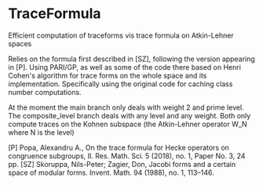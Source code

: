 # TraceFormula
 Efficient computation of traceforms vis trace formula on Atkin-Lehner spaces
 
 Relies on the formula first described in [SZ], following the version appearing in [P].
 Using PARI/GP, as well as some of the code there based on Henri Cohen's algorithm for trace forms on the whole space and its implementation.
 Specifically using the original code for caching class number computations.
 
 At the moment the main branch only deals with weight 2 and prime level.
 The composite_level branch deals with any level and any weight.
 Both only compute traces on the Kohnen subspace (the Atkin-Lehner operator W_N where N is the level)
 
 [P] Popa, Alexandru A., On the trace formula for Hecke operators on congruence subgroups, II. Res. Math. Sci. 5 (2018), no. 1, Paper No. 3, 24 pp.
 [SZ] Skoruppa, Nils-Peter; Zagier, Don, Jacobi forms and a certain space of modular forms. Invent. Math. 94 (1988), no. 1, 113–146. 

